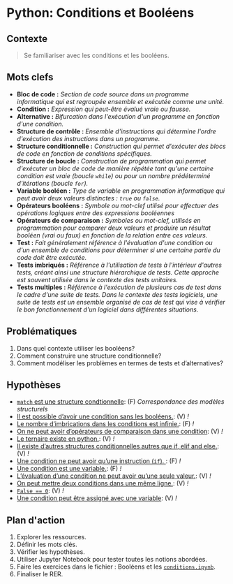 <link rel="stylesheet" href="../stylesheet.css">

# Python: Conditions et Booléens

## Contexte
> Se familiariser avec les conditions et les booléens.

## Mots clefs
- **Bloc de code :** *Section de code source dans un programme informatique qui est regroupée ensemble et exécutée comme une unité.* 
- **Condition :** *Expression qui peut-être évalué vraie ou fausse.* 
- **Alternative :** *Bifurcation dans l'exécution d'un programme en fonction d'une condition.* 
- **Structure de contrôle :** *Ensemble d'instructions qui détermine l'ordre d'exécution des instructions dans un programme.*
- **Structure conditionnelle :** *Construction qui permet d'exécuter des blocs de code en fonction de conditions spécifiques.* 
- **Structure de boucle :** *Construction de programmation qui permet d'exécuter un bloc de code de manière répétée tant qu'une certaine condition est vraie (boucle `while`) ou pour un nombre prédéterminé d'itérations (boucle `for`).* 
- **Variable booléen :** *Type de variable en programmation informatique qui peut avoir deux valeurs distinctes : `true` ou `false`.* 
- **Opérateurs booléens :** *Symbole ou mot-clef utilisé pour effectuer des opérations logiques entre des expressions booléennes* 
- **Opérateurs de comparaison :** *Symboles ou mot-clef, utilisés en programmation pour comparer deux valeurs et produire un résultat booléen (vrai ou faux) en fonction de la relation entre ces valeurs.* 
- **Test :** *Fait généralement référence à l'évaluation d'une condition ou d'un ensemble de conditions pour déterminer si une certaine partie du code doit être exécutée.* 
- **Tests imbriqués :** *Référence à l'utilisation de tests à l'intérieur d'autres tests, créant ainsi une structure hiérarchique de tests. Cette approche est souvent utilisée dans le contexte des tests unitaires.* 
- **Tests multiples :** *Référence à l'exécution de plusieurs cas de test dans le cadre d'une suite de tests. Dans le contexte des tests logiciels, une suite de tests est un ensemble organisé de cas de test qui vise à vérifier le bon fonctionnement d'un logiciel dans différentes situations.* 

## Problématiques
1. Dans quel contexte utiliser les booléens? 
1. Comment construire une structure conditionnelle? 
1. Comment modéliser les problèmes en termes de tests et d’alternatives?

## Hypothèses
- <u>`match` est une structure condtionnelle</u>: <p-r>(F)</p-r> *Correspondance des modèles structurels*
- <u>Il est possible d’avoir une condition sans les booléens.</u>: <p-g>(V)</p-g> *!*
- <u>Le nombre d’imbrications dans les conditions est infinie.</u>: <p-r>(F)</p-r> *!*
- <u>On ne peut avoir d’opérateurs de comparaison dans une condition</u>: <p-g>(V)</p-g> *!*
- <u>Le ternaire existe en python.</u>: <p-g>(V)</p-g> *!*
- <u>Il existe d’autres structures conditionnelles autres que if, elif and else.</u>: <p-g>(V)</p-g> *!*
- <u>Une condition ne peut avoir qu’une instruction (`if`). </u>: <p-r>(F)</p-r> *!*
- <u>Une condition est une variable.</u>: <p-r>(F)</p-r> *!*
- <u>L’évaluation d’une condition ne peut avoir qu’une seule valeur.</u>: <p-g>(V)</p-g> *!*
- <u>On peut mettre deux conditions dans une même ligne.</u>: <p-g>(V)</p-g> *!*
- <u>`False == 0`</u>: <p-g>(V)</p-g> *!*
- <u>Une condition peut être assigné avec une variable</u>: <p-g>(V)</p-g> *!*


## Plan d'action
1. Explorer les ressources.
1. Définir les mots clés.
1. Vérifier les hypothèses.
1. Utiliser Jupyter Notebook pour tester toutes les notions abordées.
1. Faire les exercices dans le fichier : Booléens et les [`conditions.ipynb`](02_Conditions.ipynb).
1. Finaliser le RER.
